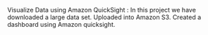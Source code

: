 Visualize Data using Amazon QuickSight :
In this project we have downloaded a large data set.
Uploaded into Amazon S3.
Created a dashboard using Amazon quicksight.
